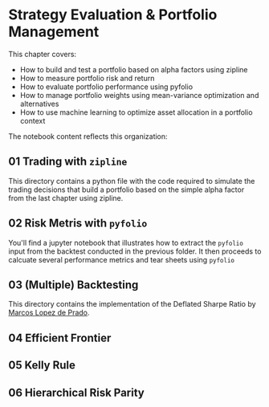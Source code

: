 # Strategy Evaluation & Portfolio Management

This chapter covers:

- How to build and test a portfolio based on alpha factors using zipline
- How to measure portfolio risk and return
- How to evaluate portfolio performance using pyfolio
- How to manage portfolio weights using mean-variance optimization and alternatives
- How to use machine learning to optimize asset allocation in a portfolio context

The notebook content reflects this organization:

## 01 Trading with `zipline`

This directory contains a python file with the code required to simulate the trading decisions that build a portfolio based on the simple alpha factor from the last chapter using zipline.

## 02 Risk Metris with `pyfolio`

You'll find a jupyter notebook that illustrates how to extract the `pyfolio` input from the backtest conducted in the previous folder. It then proceeds to calcuate several performance metrics and tear sheets using `pyfolio`

## 03 (Multiple) Backtesting

This directory contains the implementation of the Deflated Sharpe Ratio by [Marcos Lopez de Prado](http://www.quantresearch.info/Software.htm).

## 04 Efficient Frontier

## 05 Kelly Rule

## 06 Hierarchical Risk Parity



